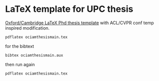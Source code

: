 # LaTeX template for UPC thesis 
 [Oxford/Cambridge LaTeX Phd thesis template](https://github.com/mcmanigle/OxThesis) with ACL/CVPR conf temp inspired modification.


```
pdflatex ociamthesismain.tex 
```
for the bibtext

```
bibtex ociamthesismain.aux
``` 
then run again

```
pdflatex ociamthesismain.tex 
```
